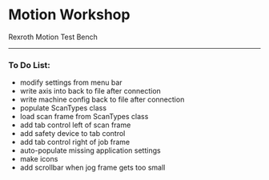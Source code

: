 # Motion Workshop
Rexroth Motion Test Bench

---

### To Do List:
- modify settings from menu bar
- write axis into back to file after connection
- write machine config back to file after connection
- populate ScanTypes class
- load scan frame from ScanTypes class
- add tab control left of scan frame
- add safety device to tab control
- add tab control right of job frame
- auto-populate missing application settings
- make icons
- add scrollbar when jog frame gets too small